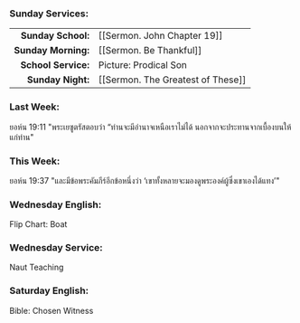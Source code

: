 ### Sunday Services:

|                     |                                   |
| ------------------: | :-------------------------------- |
|  **Sunday School:** | [[Sermon. John Chapter 19]]       |
| **Sunday Morning:** | [[Sermon. Be Thankful]]           |
| **School Service:** | Picture: Prodical Son             |
|   **Sunday Night:** | [[Sermon. The Greatest of These]] |

### Last Week:

ยอห์น 19:11 "พระเยซูตรัสตอบว่า “ท่านจะมีอำนาจเหนือเราไม่ได้ นอกจากจะประทานจากเบื้องบนให้แก่ท่าน"

### This Week:

ยอห์น 19:37 "และมีข้อพระคัมภีร์อีกข้อหนึ่งว่า ‘เขาทั้งหลายจะมองดูพระองค์ผู้ซึ่งเขาเองได้แทง’"

### Wednesday English:

Flip Chart:  Boat
### Wednesday Service:

Naut Teaching

### Saturday English:

Bible: Chosen Witness
